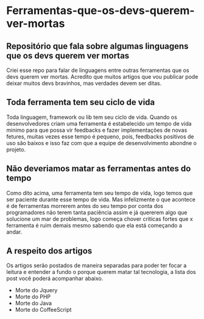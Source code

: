 # Ferramentas-que-os-devs-querem-ver-mortas
## Repositório que fala sobre algumas linguagens que os devs querem ver mortas
 Criei esse repo para falar de linguagens entre outras ferramentas que os devs querem ver mortas. Acredito que muitos artigos que vou publicar pode deixar muitos devs bravinhos, mas verdades devem ser ditas. 
## Toda ferramenta tem seu ciclo de vida
 Toda linguagem, framework ou lib tem seu ciclo de vida. Quando os desenvolvedores criam uma ferramenta é estabelecido um tempo de vida minimo para que possa vir feedbacks e fazer implementações de novas fetures, muitas vezes esse tempo é pequeno, pois, feedbacks positivos de uso são baixos e isso faz com que a equipe de desenvolvimento abondne o projeto. 
## Não deveriamos matar as ferramentas antes do tempo
 Como dito acima, uma ferramenta tem seu tempo de vida, logo temos que ser paciente durante esse tempo de vida. Mas infelizmente o que acontece é de ferramentas morrerem antes do seu tempo por conta dos programadores não terem tanta paciência assim e já quererem algo que solucione um mar de problemas, logo começa chover criticas fortes que x ferramenta é ruim demais mesmo sabendo que ela está começando a andar.  
 ## A respeito dos artigos
  Os artigos serão postados de maneira separadas para poder ter focar a leitura e entender a fundo o porque querem matar tal tecnologia, a lista dos post você poderá acompanhar abaixo.
<br>
- Morte do Jquery
- Morte do PHP
- Morte do Java 
- Morte do CoffeeScript
